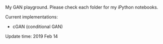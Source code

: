 My GAN playground. Please check each folder for my iPython notebooks.

Current implementations:
* cGAN (conditional GAN)


Update time: 2019 Feb 14
